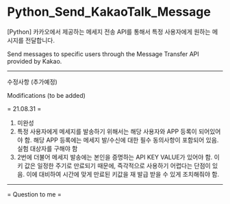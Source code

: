 # Python_Send_KakaoTalk_Message
[Python] 카카오에서 제공하는 메세지 전송 API를 통해서 특정 사용자에게 원하는 메시지를 전달합니다.

Send messages to specific users through the Message Transfer API provided by Kakao.

----------------------------------------------------------------------------------

수정사항 (추가예정)

Modifications (to be added)

= 21.08.31 =
1. 미완성
2. 특정 사용자에게 메세지를 발송하기 위해서는 해당 사용자와 APP 등록이 되어있어야 함.
   해당 APP 등록에는 메세지 발/수신에 대한 필수 동의사항이 포함되어 있음.
   실험 대상자를 구해야 함
3. 2번에 더불어 메세지 발송에는 본인을 증명하는 API KEY VALUE가 있어야 함.
   이 키 값은 일정한 주기로 만료되기 때문에, 즉각적으로 사용하기 어렵다는 단점이 있음.
   이에 대비하여 시간에 맞게 만료된 키값을 재 발급 받을 수 있게 조치해줘야 함.


----------------------------------------------------------------------------------

= Question to me =
